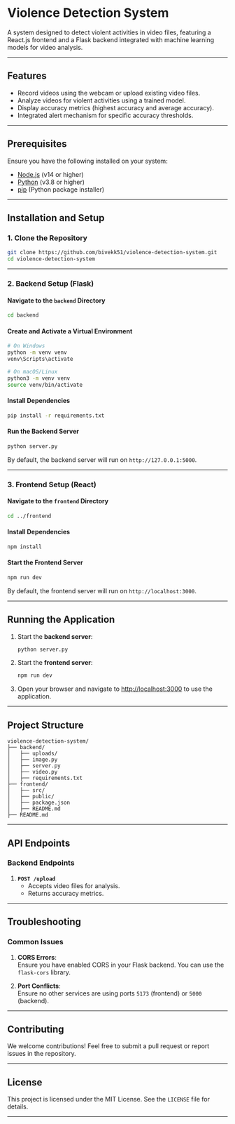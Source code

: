 
# Violence Detection System

A system designed to detect violent activities in video files, featuring a React.js frontend and a Flask backend integrated with machine learning models for video analysis.

---

## Features
- Record videos using the webcam or upload existing video files.
- Analyze videos for violent activities using a trained model.
- Display accuracy metrics (highest accuracy and average accuracy).
- Integrated alert mechanism for specific accuracy thresholds.

---

## Prerequisites
Ensure you have the following installed on your system:
- [Node.js](https://nodejs.org/) (v14 or higher)
- [Python](https://www.python.org/) (v3.8 or higher)
- [pip](https://pip.pypa.io/en/stable/) (Python package installer)

---

## Installation and Setup

### 1. Clone the Repository
```bash
git clone https://github.com/bivekk51/violence-detection-system.git
cd violence-detection-system
```

---

### 2. Backend Setup (Flask)

#### Navigate to the `backend` Directory
```bash
cd backend
```

#### Create and Activate a Virtual Environment
```bash
# On Windows
python -m venv venv
venv\Scripts\activate

# On macOS/Linux
python3 -m venv venv
source venv/bin/activate
```

#### Install Dependencies
```bash
pip install -r requirements.txt
```

#### Run the Backend Server
```bash
python server.py
```
By default, the backend server will run on `http://127.0.0.1:5000`.

---

### 3. Frontend Setup (React)

#### Navigate to the `frontend` Directory
```bash
cd ../frontend
```

#### Install Dependencies
```bash
npm install
```

#### Start the Frontend Server
```bash
npm run dev
```
By default, the frontend server will run on `http://localhost:3000`.

---

## Running the Application

1. Start the **backend server**:
   ```bash
   python server.py
   ```
2. Start the **frontend server**:
   ```bash
   npm run dev
   ```
3. Open your browser and navigate to [http://localhost:3000](http://localhost:3000) to use the application.

---

## Project Structure

```
violence-detection-system/
├── backend/
│   ├── uploads/
│   ├── image.py
│   ├── server.py
│   ├── video.py
│   ├── requirements.txt
├── frontend/
│   ├── src/
│   ├── public/
│   ├── package.json
│   ├── README.md
├── README.md
```

---

## API Endpoints

### Backend Endpoints
1. **`POST /upload`**  
   - Accepts video files for analysis.
   - Returns accuracy metrics.

---

## Troubleshooting

### Common Issues
1. **CORS Errors**:  
   Ensure you have enabled CORS in your Flask backend. You can use the `flask-cors` library.

2. **Port Conflicts**:  
   Ensure no other services are using ports `5173` (frontend) or `5000` (backend).

---

## Contributing

We welcome contributions! Feel free to submit a pull request or report issues in the repository.

---

## License

This project is licensed under the MIT License. See the `LICENSE` file for details.

---

